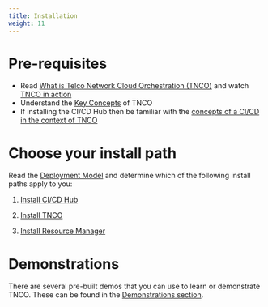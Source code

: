 ```yaml
---
title: Installation
weight: 11
---
```


# Pre-requisites
* Read [What is Telco Network Cloud Orchestration (TNCO)](/what-is-stratoss) and watch [TNCO in action](/what-is-stratoss/#watch-stratoss-lm-in-action)
* Understand the [Key Concepts](/key-concepts) of TNCO
* If installing the CI/CD Hub then be familiar with the [concepts of a CI/CD in the context of TNCO](/user-guides/cicd/introduction/#introduction)

# Choose your install path
Read the [Deployment Model](/reference/deployment-model) and determine which of the following install paths apply to you:

1. [Install CI/CD Hub](/installation/cicdhub/cicd-hub-start)

2. [Install TNCO](/installation/lm/alm-start)

3. [Install Resource Manager](/installation/resource-manager/rm-overview)

# Demonstrations
There are several pre-built demos that you can use to learn or demonstrate TNCO. These can be found in the
[Demonstrations section](/best-practices/demos/introduction/).




